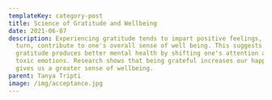 ```yaml
---
templateKey: category-post
title: Science of Gratitude and Wellbeing
date: 2021-06-07
description: Experiencing gratitude tends to impart positive feelings, which in
  turn, contribute to one's overall sense of well being. This suggests that
  gratitude produces better mental health by shifting one's attention away from
  toxic emotions. Research shows that being grateful increases our happiness and
  gives us a greater sense of wellbeing.
parent: Tanya Tripti
image: /img/acceptance.jpg
---
```

